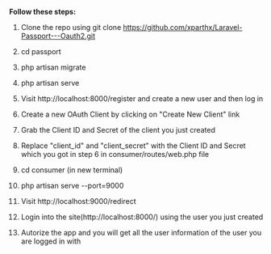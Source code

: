 <b>Follow these steps:</b>

1) Clone the repo using git clone https://github.com/xparthx/Laravel-Passport---Oauth2.git

2) cd passport

3) php artisan migrate

4) php artisan serve

5) Visit http://localhost:8000/register and create a new user and then log in

6) Create a new OAuth Client by clicking on "Create New Client" link

7) Grab the Client ID and Secret of the client you just created

8) Replace "client_id" and "client_secret" with the Client ID and Secret which you got in step 6 in consumer/routes/web.php file

9) cd consumer (in new terminal)

10) php artisan serve --port=9000

11) Visit http://localhost:9000/redirect

12) Login into the site(http://localhost:8000/) using the user you just created

13) Autorize the app and you will get all the user information of the user you are logged in with
